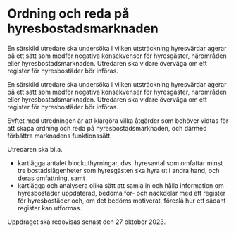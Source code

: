 # Ordning och reda på hyresbostadsmarknaden

En särskild utredare ska undersöka i vilken utsträckning hyresvärdar agerar på ett sätt som medför negativa konsekvenser för hyresgäster, närområden eller hyresbostadsmarknaden. Utredaren ska vidare överväga om ett register för hyresbostäder bör införas.

En särskild utredare ska undersöka i vilken utsträckning hyresvärdar agerar på ett sätt som medför negativa konsekvenser för hyresgäster, närområden eller hyresbostadsmarknaden. Utredaren ska vidare överväga om ett register för hyresbostäder bör införas.

Syftet med utredningen är att klargöra vilka åtgärder som behöver vidtas för att skapa ordning och reda på hyresbostadsmarknaden, och därmed förbättra marknadens funktionssätt.

Utredaren ska bl.a.

* kartlägga antalet blockuthyrningar, dvs. hyresavtal som omfattar minst tre bostadslägenheter som hyresgästen ska hyra ut i andra hand, och deras omfattning, samt
* kartlägga och analysera olika sätt att samla in och hålla information om hyresbostäder uppdaterad, bedöma för- och nackdelar med ett register för hyresbostäder och, om det bedöms motiverat, föreslå hur ett sådant register kan utformas.

Uppdraget ska redovisas senast den 27 oktober 2023.
